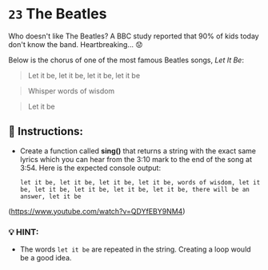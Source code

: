 # `23` The Beatles 

Who doesn't like The Beatles?
A BBC study reported that 90% of kids today don't know the band. Heartbreaking... :worried:

Below is the chorus of one of the most famous Beatles songs, *Let It Be*:

> Let it be, let it be, let it be, let it be

> Whisper words of wisdom

> Let it be

## :pencil: Instructions:
* Create a function called **sing()** that returns a string with the exact same lyrics which you can hear from the 3:10 mark to the end of the song at 3:54. 
Here is the expected console output: 

    `let it be, let it be, let it be, let it be, words of wisdom, let it be, let it be, let it be, let it be, let it be, there will be an answer, let it be`

(https://www.youtube.com/watch?v=QDYfEBY9NM4)

### :bulb: HINT:
* The words `let it be` are repeated in the string. Creating a loop would be a good idea.